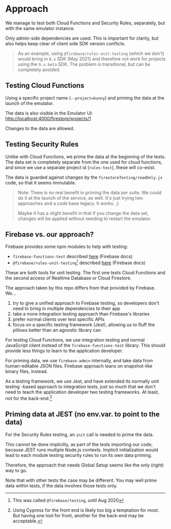 # Approach

We manage to test both Cloud Functions and Security Rules, separately, but with the same emulator instance.

Only admin-side dependencies are used. This is important for clarity, but also helps keep clear of client side SDK version conflicts.

>As an example, using `@firebase/rules-unit-testing` (which we don't) would bring in `8.x` SDK (May 2021) and therefore not work for projects using the `9.x.beta` SDK. The problem is transitional, but can be completely avoided.


## Testing Cloud Functions

Using a specific project name (`--project=bunny`) and priming the data at the launch of the emulator. 

The data is also visible in the Emulator UI: [http://localhost:4000/firestore/projects/1](http://localhost:4000/firestore/projects/1)

Changes to the data are allowed.


## Testing Security Rules

Unlike with Cloud Functions, we prime the data at the beginning of the tests. The data set is completely separate from the one used for cloud functions, and since we use a separate project id (`rules-test`), these will co-exist.

The data is guarded against changes by the `firestoreTesting/readOnly.js` code, so that it seems immutable.

>Note: There is no real benefit in priming the data per suite. We could do it at the launch of the service, as well. It's just trying two approaches and a code base legacy. It works. ;)
>
>Maybe it has a slight benefit in that if you change the data set, changes will be applied without needing to restart the emulator.


## Firebase vs. our approach?

Firebase provides some npm modules to help with testing:

- `firebase-functions-test` described [here](https://firebase.google.com/docs/functions/unit-testing) (Firebase docs)
- `@firebase/rules-unit-testing`[^1] described [here](https://firebase.google.com/docs/rules/unit-tests) (Firebase docs)

[^1]: This was called `@firebase/testing`, until Aug 2020

These are both tools for unit testing. The first one tests Cloud Functions and the second access of Realtime Database or Cloud Firestore.

The approach taken by this repo differs from that provided by Firebase. We...

1. try to give a unified approach to Firebase testing, so developers don't need to bring in multiple dependencies to their app
2. take a more integration testing approach than Firebase's libraries 
3. prefer normal clients over test specific APIs
4. focus on a specific testing framework (Jest), allowing us to fluff the pillows better than an agnostic library can

For testing Cloud Functions, we use integration testing and normal JavaScript client instead of the `firebase-functions-test` library. This should provide less things to learn to the application developer.

For priming data, we use `firebase-admin` internally, and take data from human-editable JSON files. Firebase approach leans on snapshot-like binary files, instead.

As a testing framework, we use Jest, and have extended its normally unit testing -based approach to integration tests, just so much that we don't need to teach the application developer two testing frameworks. At least, not for the back-end.[^2]

[^2]: Using Cypress for the front end is likely too big a temptation for most. But having one tool for front, another for the back-end may be acceptable.


## Priming data at JEST (no env.var. to point to the data)

For the Security Rules testing, an `init` call is needed to prime the data. 

This cannot be done implicitly, as part of the tests importing our code, because JEST runs multiple Node.js contexts. Implicit initialization would lead to each module testing security rules to run its own data priming.

Therefore, the approach that needs Global Setup seems like the only (right) way to go.

Note that with other tests the case may be different. You may well prime data within tests, if the data involves those tests only.


